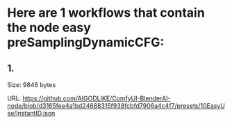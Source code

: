 # Here are 1 workflows that contain the node easy preSamplingDynamicCFG:

## 1. 

Size: 9846 bytes

URL: https://github.com/AIGODLIKE/ComfyUI-BlenderAI-node/blob/d3165fee4a1bd24688315f938fcbfd7906a4c4f7/presets/10EasyUse/InstantID.json

